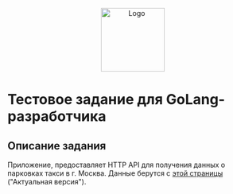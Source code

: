 <p align="center">
  <img src="https://hsto.org/webt/ih/ds/fu/ihdsfuqni5apj0my18tnukzztw0.png" alt="Logo" width="128" />
</p>

# Тестовое задание для GoLang-разработчика


## Описание задания

Приложение, предоставляет HTTP API для получения данных о парковках такси в г. Москва. Данные берутся с [этой страницы][dataset_link] ("Актуальная версия").


[dataset_link]:https://data.gov.ru/opendata/7704786030-taxiparking
